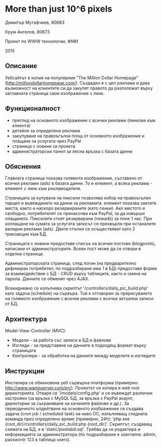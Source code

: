 # More than just 10^6 pixels

Димитър Мутафчиев, 80683

Крум Ангелов, 80673

Проект по WWW технологии, ФМИ

2015

Описание
--------
Уебсайтът е копие на популярния "The Million Dollar Homepage"(http://milliondollarhomepage.com/). Създаден е с цел реклама и дава възможност на клиентите си да закупят правото да разположат върху заглавната страница свое изображение с линк.

Функционалност
--------------
* преглед на основното изображение с всички реклами (линкове към клиента)
* детайли за определена реклама
* закупуване на правоъгълна площ от основното изображение и плащане за услугата чрез PayPal
* страница с новини за проекта
* администраторски панел за лесна връзка с базата данни

Обяснения
---------
Главната страница показва голямото изображение, съставено от всички реклами (ads) в базата данни. То е <map> елемент, а всяка реклама - <area> елемент с линк към рекламодателя.

Страницата за купуване на пиксели позволява избор на правоъгълен парцел и въвеждането на данни за рекламата. <canvas> елемент показва заетите места, както и наскоро резервираните (като сенки). Ако мястото е свободно, потребителят се пренасочва към PayPal, за да извърши плащането. Пикселите стоят резервирани (newads) за поне 1 час. При изплащане на сумата за услугата записът се прехвърля при останалите валидни реклами (ads). Двете стъпки се осъществяват като 2 транзакции към БД.

Страницата с новини предоставя списък на всички постове (blogposts), написани от администраторите. Всеки пост може да се отвори в отделна страница.

Администраторската страница, след логин (на предварително дефиниран потребител; по подразбиране има 1 в БД) предоставя форми за взаимодействие с БД - CRUD върху таблиците, както и смяна на парола. Данните се обменят чрез AJAX.

Всекидневно се изпълнява скриптът '/controllers/daily_pic_build.php' като задача (schedule) на сървъра. Той е отговорен за прерисуването на голямото изображение с всички реклами с всички актуални записи от БД.

Архитектура
-----------
Model-View-Controller (MVC):
* Модели - за работа със записи в БД и файлове
* Изгледи - за представяне на данните в подходящ формат върху страницата
* Контролери - за обработка на данните между моделите и изгледите

Инструкции
----------
Инсталира се обикновена уеб сървърна платформа (примерно: http://www.wampserver.com/en/). Проектът се копира в web root директорията. Отваря се '/models/config.php' и се въвеждат различни настройки (за връзка с MySQL БД, за връзка с PayPal акаунт, директории за съхраняване на качените файлове и др.). За периодичното ъпдейтване на основното изображение се създава задача (cron job / scheduled task) на ниво ОС, изпълняващ следната команда през определено време (примерно, 24h): 'php.exe {root_dir}/controllers/daily_pic_build.php {root_dir}'. Скриптът, създаващ схемата на БД, е в 'static/pixelsbd.sql'. Tрябва да се редактира и информацията за администратора (по подразбиране е username: admin, password: 123 в таблица users).
